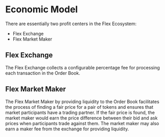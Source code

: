 # Economic Model



There are essentially two profit centers in the Flex Ecosystem:&#x20;

* Flex Exchange
* Flex Market Maker

## Flex Exchange&#x20;

The Flex Exchange collects a configurable percentage fee for processing each transaction in the Order Book.

## Flex Market Maker&#x20;

The Flex Market Maker by providing liquidity to the Order Book facilitates the process of finding a fair price for a pair of tokens and ensures that market participants have a trading partner. If the fair price is found, the market maker would earn the price difference between their bid and ask prices when participants trade against them. The market maker may also earn a maker fee from the exchange for providing liquidity.
